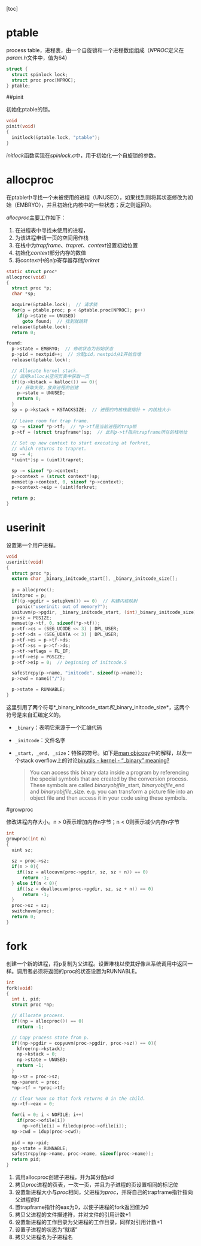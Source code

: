 [toc]



# ptable

process table，进程表，由一个自旋锁和一个进程数组组成（*NPROC*定义在*param.h*文件中，值为64）

```c
struct {
  struct spinlock lock;
  struct proc proc[NPROC];
} ptable;
```



##pinit

初始化ptable的锁。

```c
void
pinit(void)
{
  initlock(&ptable.lock, "ptable");
}
```

*initlock*函数实现在*spinlock.c*中，用于初始化一个自旋锁的参数。



# allocproc

在ptable中寻找一个未被使用的进程（UNUSED），如果找到则将其状态修改为初始（EMBRYO），并且初始化内核中的一些状态；反之则返回0。

*allocproc*主要工作如下：

1. 在进程表中寻找未使用的进程，
2. 为该进程申请一页的空间用作栈
3. 在栈中为*trapframe*、*trapret*、*context*设置初始位置
4. 初始化*context*部分内存的数值
5. 将*context*中的*eip*寄存器存储*forkret*

```c
static struct proc*
allocproc(void)
{
  struct proc *p;
  char *sp;

  acquire(&ptable.lock);  // 请求锁
  for(p = ptable.proc; p < &ptable.proc[NPROC]; p++)
    if(p->state == UNUSED)
      goto found;  // 找到就跳转
  release(&ptable.lock);
  return 0;

found:
  p->state = EMBRYO;  // 修改状态为初始状态
  p->pid = nextpid++;  // 分配pid，nextpid从1开始自增
  release(&ptable.lock);

  // Allocate kernel stack.
  // 调用kalloc从空闲页表中获取一页
  if((p->kstack = kalloc()) == 0){
    // 获取失败，放弃进程的创建
    p->state = UNUSED;
    return 0;
  }
  sp = p->kstack + KSTACKSIZE;  // 进程的内核栈底指针 + 内核栈大小
  
  // Leave room for trap frame.
  sp -= sizeof *p->tf;  // *p->tf是当前进程的trap帧
  p->tf = (struct trapframe*)sp;  // 此时p->tf指向trapframe所在的栈地址
  
  // Set up new context to start executing at forkret,
  // which returns to trapret.
  sp -= 4;
  *(uint*)sp = (uint)trapret;

  sp -= sizeof *p->context;
  p->context = (struct context*)sp;
  memset(p->context, 0, sizeof *p->context);
  p->context->eip = (uint)forkret;

  return p;
}
```



# userinit

设置第一个用户进程。

```c
void
userinit(void)
{
  struct proc *p;
  extern char _binary_initcode_start[], _binary_initcode_size[];
  
  p = allocproc();
  initproc = p;
  if((p->pgdir = setupkvm()) == 0)  // 构建内核映射
    panic("userinit: out of memory?");
  inituvm(p->pgdir, _binary_initcode_start, (int)_binary_initcode_size);  // 装载initcode
  p->sz = PGSIZE;
  memset(p->tf, 0, sizeof(*p->tf));
  p->tf->cs = (SEG_UCODE << 3) | DPL_USER;
  p->tf->ds = (SEG_UDATA << 3) | DPL_USER;
  p->tf->es = p->tf->ds;
  p->tf->ss = p->tf->ds;
  p->tf->eflags = FL_IF;
  p->tf->esp = PGSIZE;
  p->tf->eip = 0;  // beginning of initcode.S

  safestrcpy(p->name, "initcode", sizeof(p->name));
  p->cwd = namei("/");

  p->state = RUNNABLE;
}
```

这里引用了两个符号*_binary_initcode_start*和*_binary_initcode_size*，这两个符号是来自汇编定义的。

* `_binary`：表明它来源于一个汇编代码

* `_initcode`：文件名字

* `_start, _end, _size`：特殊的符号。如下是[man objcopy](https://linux.die.net/man/1/objcopy)中的解释，以及一个stack overflow上的讨论[binutils - kernel - “_binary” meaning?](https://stackoverflow.com/questions/29034840/binutils-kernel-binary-meaning)

  > You can access this binary data inside a program by referencing the special symbols that are created by the conversion process. These symbols are called _binary_*objfile*_start, _binary_*objfile*_end and _binary_*objfile*_size. e.g. you can transform a picture file into an object file and then access it in your code using these symbols.



#growproc

修改进程内存大小。n > 0表示增加内存n字节；n < 0则表示减少内存n字节

```c
int
growproc(int n)
{
  uint sz;
  
  sz = proc->sz;
  if(n > 0){
    if((sz = allocuvm(proc->pgdir, sz, sz + n)) == 0)
      return -1;
  } else if(n < 0){
    if((sz = deallocuvm(proc->pgdir, sz, sz + n)) == 0)
      return -1;
  }
  proc->sz = sz;
  switchuvm(proc);
  return 0;
}
```



# fork

创建一个新的进程，将p复制为父进程。设置堆栈以使其好像从系统调用中返回一样。调用者必须将返回的proc的状态设置为RUNNABLE。

```c
int
fork(void)
{
  int i, pid;
  struct proc *np;

  // Allocate process.
  if((np = allocproc()) == 0)
    return -1;

  // Copy process state from p.
  if((np->pgdir = copyuvm(proc->pgdir, proc->sz)) == 0){
    kfree(np->kstack);
    np->kstack = 0;
    np->state = UNUSED;
    return -1;
  }
  np->sz = proc->sz;
  np->parent = proc;
  *np->tf = *proc->tf;

  // Clear %eax so that fork returns 0 in the child.
  np->tf->eax = 0;

  for(i = 0; i < NOFILE; i++)
    if(proc->ofile[i])
      np->ofile[i] = filedup(proc->ofile[i]);
  np->cwd = idup(proc->cwd);
 
  pid = np->pid;
  np->state = RUNNABLE;
  safestrcpy(np->name, proc->name, sizeof(proc->name));
  return pid;
}
```

1. 调用allocproc创建子进程，并为其分配pid
2. 拷贝*proc*进程的页表，一次一页，并且为子进程的页设置相同的标记位
3. 设置新进程大小与*proc*相同，父进程为*proc*，并将自己的trapframe指针指向父进程的tf
4. 置trapframe指针的eax为0，以使子进程的fork返回值为0
5. 拷贝父进程的文件描述符，并对文件的引用计数+1
6. 设置新进程的工作目录为父进程的工作目录，同样对引用计数+1
7. 设置子进程的状态为“就绪”
8. 拷贝父进程名为子进程名

